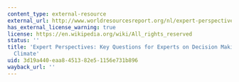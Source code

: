 ```yaml
---
content_type: external-resource
external_url: http://www.worldresourcesreport.org/nl/expert-perspectives
has_external_license_warning: true
license: https://en.wikipedia.org/wiki/All_rights_reserved
status: ''
title: 'Expert Perspectives: Key Questions for Experts on Decision Making in a Changing
  Climate'
uid: 3d19a440-eaa8-4513-82e5-1156e731b896
wayback_url: ''
---
```

